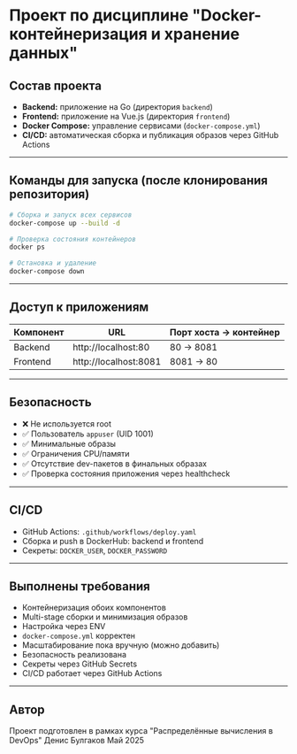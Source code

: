# Проект по дисциплине "Docker-контейнеризация и хранение данных"

## Состав проекта

- **Backend:** приложение на Go (директория `backend`)
- **Frontend:** приложение на Vue.js (директория `frontend`)
- **Docker Compose:** управление сервисами (`docker-compose.yml`)
- **CI/CD:** автоматическая сборка и публикация образов через GitHub Actions

---

## Команды для запуска (после клонирования репозитория)

```bash
# Сборка и запуск всех сервисов
docker-compose up --build -d

# Проверка состояния контейнеров
docker ps

# Остановка и удаление
docker-compose down
```

---

## Доступ к приложениям

| Компонент | URL                   | Порт хоста → контейнер |
|-----------|------------------------|-------------------------|
| Backend   | http://localhost:80    | 80 → 8081               |
| Frontend  | http://localhost:8081  | 8081 → 80
---

## Безопасность

- ❌ Не используется root
- ✅ Пользователь `appuser` (UID 1001)
- ✅ Минимальные образы
- ✅ Ограничения CPU/памяти
- ✅ Отсутствие dev-пакетов в финальных образах
- ✅ Проверка состояния приложения через healthcheck

---

## CI/CD

- GitHub Actions: `.github/workflows/deploy.yaml`
- Сборка и push в DockerHub: backend и frontend
- Секреты: `DOCKER_USER`, `DOCKER_PASSWORD`

---

## Выполнены требования

- Контейнеризация обоих компонентов
- Multi-stage сборки и минимизация образов
- Настройка через ENV
- `docker-compose.yml` корректен
- Масштабирование пока вручную (можно добавить)
- Безопасность реализована
- Секреты через GitHub Secrets
- CI/CD работает через GitHub Actions

---

## Автор

Проект подготовлен в рамках курса "Распределённые вычисления в DevOps" Денис Булгаков Май 2025